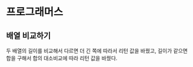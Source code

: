 # 프로그래머스

## 배열 비교하기

두 배열의 길이를 비교해서 다르면 더 긴 쪽에 따라서 리턴 값을 바꿨고, 길이가 같으면 합을 구해서 합의 대소비교에 따라 리턴 값을 바꿨다.